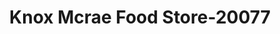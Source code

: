 ---
f_zip-code: 32780
f_state-code: FL
title: Knox Mcrae Food Store-20077
f_phone: 321-267-6290
f_city-only: Titusville
f_address: 355 Knox Mcrae Dr Titusville
f_location-unique-id: '20077'
slug: knox-mcrae-food-store-20077
updated-on: '2024-05-30T13:46:58.046Z'
created-on: '2024-05-30T13:36:59.803Z'
published-on: '2024-05-30T13:54:32.469Z'
f_city-state: cms/city/titusville-fl.md
f_company: cms/company/knox-mcrae-food-store.md
f_state: cms/state/florida.md
layout: '[payday-loan].html'
tags: payday-loan
---